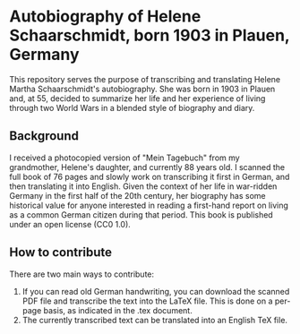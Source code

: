 # Autobiography of Helene Schaarschmidt, born 1903 in Plauen, Germany

This repository serves the purpose of transcribing and translating Helene Martha Schaarschmidt's autobiography. She was born in 1903 in Plauen and, at 55, decided to summarize her life and her experience of living through two World Wars in a blended style of biography and diary. 

## Background

I received a photocopied version of "Mein Tagebuch" from my grandmother, Helene's daughter, and currently 88 years old. I scanned the full book of 76 pages and slowly work on transcribing it first in German, and then translating it into English. Given the context of her life in war-ridden Germany in the first half of the 20th century, her biography has some historical value for anyone interested in reading a first-hand report on living as a common German citizen during that period.
This book is published under an open license (CC0 1.0).

## How to contribute

There are two main ways to contribute:

1. If you can read old German handwriting, you can download the scanned PDF file and transcribe the text into the LaTeX file. This is done on a per-page basis, as indicated in the .tex document.
2. The currently transcribed text can be translated into an English TeX file.
